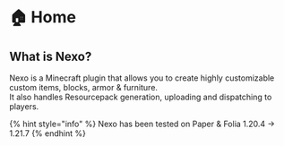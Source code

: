 # 🏠 Home

## What is Nexo?

Nexo is a Minecraft plugin that allows you to create highly customizable custom items, blocks, armor & furniture.\
It also handles Resourcepack generation, uploading and dispatching to players.

{% hint style="info" %}
Nexo has been tested on Paper & Folia 1.20.4 -> 1.21.7
{% endhint %}

